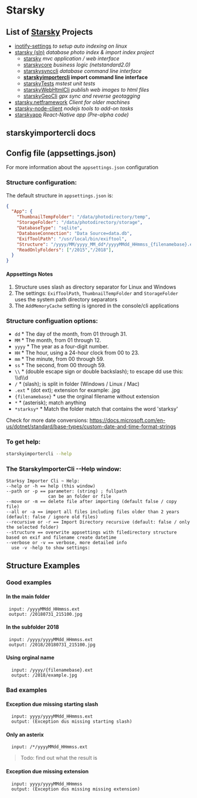# Starsky
## List of [Starsky](../../readme.md) Projects
 * [inotify-settings](../../inotify-settings/readme.md) _to setup auto indexing on linux_
 * [starsky (sln)](../../starsky/readme.md) _database photo index & import index project_
    * [starsky](../../starsky/starsky/readme.md)  _mvc application / web interface_
    * [starskycore](../../starsky/starskycore/readme.md) _business logic (netstandard2.0)_
    * [starskysynccli](../../starsky/starskysynccli/readme.md)  _database command line interface_
    * __[starskyimportercli](../../starsky/starskyimportercli/readme.md)  import command line interface__
    * [starskyTests](../../starsky/starskyTests/readme.md)  _mstest unit tests_
    * [starskyWebHtmlCli](../../starsky/starskywebhtmlcli/readme.md)  _publish web images to html files_
    * [starskyGeoCli](../../starsky/starskygeocli/readme.md)  _gpx sync and reverse geotagging_
 * [starsky.netframework](../../starsky.netframework/readme.md) _Client for older machines_
 * [starsky-node-client](../../starsky-node-client/readme.md) _nodejs tools to add-on tasks_
 * [starskyapp](../../starskyapp/readme.md) _React-Native app (Pre-alpha code)_

## starskyimportercli docs

## Config file (appsettings.json)
For more information about the `appsettings.json` configuration

### Structure configuration:
The default structure in `appsettings.json` is:
```json
{
  "App": {
    "ThumbnailTempFolder": "/data/photodirectory/temp",
    "StorageFolder": "/data/photodirectory/storage",
    "DatabaseType": "sqlite",
    "DatabaseConnection": "Data Source=data.db",
    "ExifToolPath": "/usr/local/bin/exiftool",
    "Structure": "/yyyy/MM/yyyy_MM_dd*/yyyyMMdd_HHmmss_{filenamebase}.ext",
    "ReadOnlyFolders": ["/2015","/2018"],
  }
}

```
#### Appsettings Notes
1)   Structure uses slash as directory separator for Linux and Windows
2)   The settings: `ExifToolPath`, `ThumbnailTempFolder` and  `StorageFolder` uses the system path directory separators
3)    The `AddMemoryCache` setting is ignored in the console/cli applications

### Structure configuation options:

- `dd` 	 *   The day of the month, from 01 through 31.
- `MM` 	 *   The month, from 01 through 12.
- `yyyy` 	*    The year as a four-digit number.
- `HH` 	 *   The hour, using a 24-hour clock from 00 to 23.
- `mm` 	 *   The minute, from 00 through 59.
- `ss` 	 *   The second, from 00 through 59.
- `\\`     *      (double escape sign or double backslash); to escape dd use this: \\\d\\\d
- `/`     *       (slash); is split in folder (Windows / Linux / Mac)
- `.ext`   *       (dot ext); extension for example: .jpg
- `{filenamebase}` * use the orginal filename without extension
- `*`      *     (asterisk); match anything
- `*starksy*`    *   Match the folder match that contains the word 'starksy'

Check for more date conversions:
https://docs.microsoft.com/en-us/dotnet/standard/base-types/custom-date-and-time-format-strings



### To get help:
```sh
starskyimportercli --help
```

### The StarskyImporterCli --Help window:
```
Starksy Importer Cli ~ Help:
--help or -h == help (this window)
--path or -p == parameter: (string) ; fullpath
                can be an folder or file
--move or -m == delete file after importing (default false / copy file)
--all or -a == import all files including files older than 2 years (default: false / ignore old files) 
--recursive or -r == Import Directory recursive (default: false / only the selected folder) 
--structure == overwrite appsettings with filedirectory structure based on exif and filename create datetime
--verbose or -v == verbose, more detailed info
  use -v -help to show settings: 
```


## Structure Examples
### Good examples
#### In the main folder
```
 input: /yyyyMMdd_HHmmss.ext
 output: /20180731_215100.jpg
```

#### In the subfolder 2018
```
 input: /yyyy/yyyyMMdd_HHmmss.ext
 output: /2018/20180731_215100.jpg
```
#### Using orginal name
```
  input: /yyyy/{filenamebase}.ext
  output: /2018/example.jpg
```
### Bad examples

#### Exception due missing starting slash
```
  input: yyyy/yyyyMMdd_HHmmss.ext
  output: (Exception dus missing starting slash)
```
#### Only an asterix
```
  input: /*/yyyyMMdd_HHmmss.ext
```
> Todo: find out what the result is

#### Exception due missing extension
```
  input: yyyy/yyyyMMdd_HHmmss
  output: (Exception dus missing missing extension)
```
